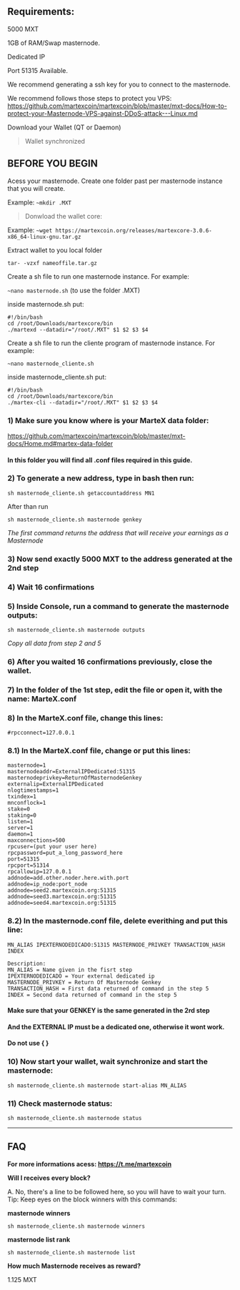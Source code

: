 ## **Requirements:**

  5000 MXT

  1GB of RAM/Swap masternode.

  Dedicated IP

  Port 51315 Available.

  We recommend generating a ssh key for you to connect to the masternode.

  We recommend follows those steps to protect you VPS:
 https://github.com/martexcoin/martexcoin/blob/master/mxt-docs/How-to-protect-your-Masternode-VPS-against-DDoS-attack---Linux.md

  Download your Wallet (QT or Daemon)

> Wallet synchronized

## **BEFORE YOU BEGIN**

  Acess your masternode. Create one folder past per masternode instance that you will create.

  Example: `~mkdir .MXT`

> Donwload the wallet core:

  Example: `~wget https://martexcoin.org/releases/martexcore-3.0.6-x86_64-linux-gnu.tar.gz`
  
  Extract wallet to you local folder

 `tar- -vzxf nameoffile.tar.gz`

  Create a sh file to run one masternode instance. For example:

 `~nano masternode.sh` (to use the folder .MXT)

  inside masternode.sh put:
 
 ```
 #!/bin/bash
 cd /root/Downloads/martexcore/bin
 ./martexd --datadir="/root/.MXT" $1 $2 $3 $4
 ```

  Create a sh file to run the cliente program of masternode instance. For example:

 `~nano masternode_cliente.sh`

  inside masternode_cliente.sh put:

 ```
 #!/bin/bash
 cd /root/Downloads/martexcore/bin
 ./martex-cli --datadir="/root/.MXT" $1 $2 $3 $4
 ```
### 1) Make sure you know where is your MarteX data folder:

https://github.com/martexcoin/martexcoin/blob/master/mxt-docs/Home.md#martex-data-folder

#### In this folder you will find all .conf files required in this guide.

### 2) To generate a new address, **type in bash** then run:

`sh masternode_cliente.sh getaccountaddress MN1`

After than run

`sh masternode_cliente.sh masternode genkey`

_The first command returns the address that will receive your earnings as a Masternode_

### 3) Now send exactly 5000 MXT to the address generated at the 2nd step

### 4) Wait 16 confirmations 

### 5) Inside Console, run a command to generate the masternode outputs:

`sh masternode_cliente.sh masternode outputs`


_Copy all data from step 2 and 5_

### 6) After you waited 16 confirmations previously, close the wallet.

### 7) In the folder of the 1st step, edit the file or open it, with the name: MarteX.conf

### 8) In the MarteX.conf file, change this lines:

```
#rpcconnect=127.0.0.1
```
### 8.1) In the MarteX.conf file, change or put this lines:

```
masternode=1
masternodeaddr=ExternalIPDedicated:51315
masternodeprivkey=ReturnOfMasternodeGenkey
externalip=ExternalIPDedicated
nlogtimestamps=1
txindex=1
mnconflock=1
stake=0
staking=0
listen=1
server=1
daemon=1
maxconnections=500
rpcuser=(put your user here)
rpcpassword=put_a_long_password_here
port=51315
rpcport=51314 
rpcallowip=127.0.0.1
addnode=add.other.noder.here.with.port
addnode=ip_node:port_node
addnode=seed2.martexcoin.org:51315
addnode=seed3.martexcoin.org:51315
addnode=seed4.martexcoin.org:51315
```
### 8.2) In the masternode.conf file, delete everithing and put this line:
```
MN_ALIAS IPEXTERNODEDICADO:51315 MASTERNODE_PRIVKEY TRANSACTION_HASH INDEX

Description:
MN_ALIAS = Name given in the fisrt step
IPEXTERNODEDICADO = Your external dedicated ip
MASTERNODE_PRIVKEY = Return Of Masternode Genkey
TRANSACTION_HASH = First data returned of command in the step 5
INDEX = Second data returned of command in the step 5
```
#### Make sure that your **GENKEY** is the same generated in the 2rd step
 
#### And the **EXTERNAL IP** must be a dedicated one, otherwise it wont work.

#### Do not use { } 

### 10) Now start your wallet, wait synchronize and start the masternode:
`sh masternode_cliente.sh masternode start-alias MN_ALIAS`

### 11) Check masternode status:

`sh masternode_cliente.sh masternode status`

***

## **FAQ**

**For more informations acess: https://t.me/martexcoin**

**Will I receives every block?**

A. No, there's a line to be followed here, so you will have to wait your turn.
Tip: Keep eyes on the block winners with this commands:
 
**masternode winners**

`sh masternode_cliente.sh masternode winners`

**masternode list rank** 

`sh masternode_cliente.sh masternode list`

**How much Masternode receives as reward?**

1.125 MXT
